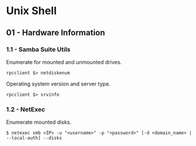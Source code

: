 # Unix Shell

## 01 - Hardware Information

### 1.1 - Samba Suite Utils

Enumerate for mounted and unmounted drives.

```
rpcclient $> netdiskenum
```

Operating system version and server type.

```
rpcclient $> srvinfo
```

### 1.2 - NetExec

Enumerate mounted disks.

```
$ netexec smb <IP> -u "<username>" -p "<password>" [-d <domain_name> | --local-auth] --disks
```